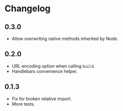 Changelog
=========

0.3.0
-----

- Allow overwriting native methods inherited by Node.

0.2.0
-----

- URL encoding option when calling `build`.
- Handlebars convenience helper.

0.1.3
-----

- Fix for broken relative import.
- More tests.
